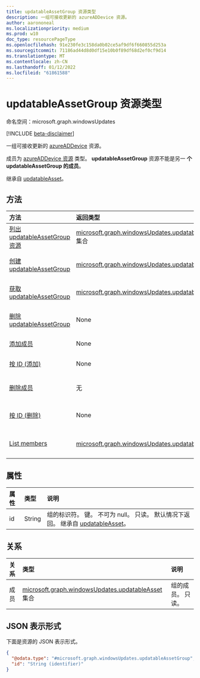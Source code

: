 ```yaml
---
title: updatableAssetGroup 资源类型
description: 一组可接收更新的 azureADDevice 资源。
author: aarononeal
ms.localizationpriority: medium
ms.prod: w10
doc_type: resourcePageType
ms.openlocfilehash: 91e230fe3c158da0b02ce5af9df6f660855d253a
ms.sourcegitcommit: 71186ad44d8d0df15e10b0f89df68d2ef0cf9d14
ms.translationtype: MT
ms.contentlocale: zh-CN
ms.lasthandoff: 01/12/2022
ms.locfileid: "61861588"
---
```

# <a name="updatableassetgroup-resource-type"></a>updatableAssetGroup 资源类型

命名空间：microsoft.graph.windowsUpdates

[!INCLUDE [beta-disclaimer](../../includes/beta-disclaimer.md)]

一组可接收更新的 [azureADDevice](../resources/windowsupdates-azureaddevice.md) 资源。

成员为 [azureADDevice 资源](../resources/windowsupdates-azureADDevice.md) 类型。 **updatableAssetGroup** 资源不能是另一 **个 updatableAssetGroup 的成员**。

继承自 [updatableAsset](../resources/windowsupdates-updatableasset.md)。

## <a name="methods"></a>方法
|方法|返回类型|说明|
|:---|:---|:---|
|[列出 updatableAssetGroup 资源](../api/windowsupdates-updates-list-updatableassets-updatableassetgroup.md)|[microsoft.graph.windowsUpdates.updatableAssetGroup](../resources/windowsupdates-updatableassetgroup.md) 集合|获取 [updatableAssetGroup](../resources/windowsupdates-updatableassetgroup.md) 对象及其属性的列表。|
|[创建 updatableAssetGroup](../api/windowsupdates-updates-post-updatableassets-updatableassetgroup.md)|[microsoft.graph.windowsUpdates.updatableAssetGroup](../resources/windowsupdates-updatableassetgroup.md)|创建新的 [updatableAssetGroup](../resources/windowsupdates-updatableassetgroup.md) 对象。|
|[获取 updatableAssetGroup](../api/windowsupdates-updatableassetgroup-get.md)|[microsoft.graph.windowsUpdates.updatableAssetGroup](../resources/windowsupdates-updatableassetgroup.md)|读取 [updatableAssetGroup 对象的属性和](../resources/windowsupdates-updatableassetgroup.md) 关系。|
|[删除 updatableAssetGroup](../api/windowsupdates-updatableassetgroup-delete.md)|None|删除 [updatableAssetGroup](../resources/windowsupdates-updatableassetgroup.md) 对象。|
|[添加成员](../api/windowsupdates-updatableassetgroup-addmembers.md)|None|将成员添加到 [updatableAssetGroup](../resources/windowsupdates-updatableassetgroup.md)。|
|[按 ID (添加) ](../api/windowsupdates-updatableassetgroup-addmembers.md)|None|将成员添加到 [updatableAssetGroup](../resources/windowsupdates-updatableassetgroup.md)。|
|[删除成员](../api/windowsupdates-updatableassetgroup-removemembers.md)|无|从 [updatableAssetGroup 中删除成员](../resources/windowsupdates-updatableassetgroup.md)。|
|[按 ID (删除) ](../api/windowsupdates-updatableassetgroup-removemembers.md)|None|从 [updatableAssetGroup 中删除成员](../resources/windowsupdates-updatableassetgroup.md)。|
|[List members](../api/windowsupdates-updatableassetgroup-list-members.md)|[microsoft.graph.windowsUpdates.updatableAsset](../resources/windowsupdates-updatableasset.md) 集合|从 [members 导航属性获取 updatableAsset](../resources/windowsupdates-updatableasset.md) 资源。|

## <a name="properties"></a>属性
|属性|类型|说明|
|:---|:---|:---|
|id|String|组的标识符。 键。 不可为 null。 只读。 默认情况下返回。 继承自 [updatableAsset](../resources/windowsupdates-updatableasset.md)。|

## <a name="relationships"></a>关系
|关系|类型|说明|
|:---|:---|:---|
|成员|[microsoft.graph.windowsUpdates.updatableAsset](../resources/windowsupdates-updatableasset.md) 集合|组的成员。 只读。|

## <a name="json-representation"></a>JSON 表示形式
下面是资源的 JSON 表示形式。
<!-- {
  "blockType": "resource",
  "keyProperty": "id",
  "@odata.type": "microsoft.graph.windowsUpdates.updatableAssetGroup",
  "baseType": "microsoft.graph.windowsUpdates.updatableAsset",
  "openType": false
}
-->
``` json
{
  "@odata.type": "#microsoft.graph.windowsUpdates.updatableAssetGroup",
  "id": "String (identifier)"
}
```

